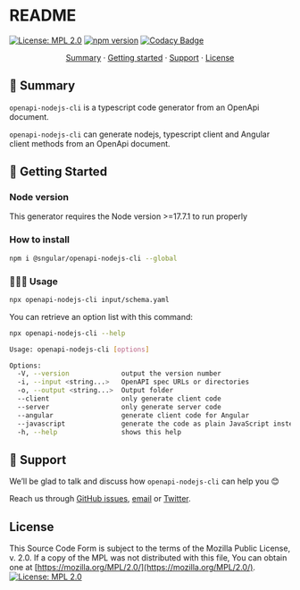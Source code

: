# README

[![License: MPL 2.0](https://img.shields.io/badge/License-MPL%202.0-brightgreen.svg)](https://github.com/sngular/openapi-nodejs-cli/blob/main/LICENSE)
[![npm version](https://badge.fury.io/js/@sngular%2Fopenapi-nodejs-cli.svg)](https://www.npmjs.com/package/@sngular%2Fopenapi-nodejs-cli)
[![Codacy Badge](https://app.codacy.com/project/badge/Grade/13bcbcc9cd144302be8c94999566774f)](https://www.codacy.com/gh/sngular/openapi-nodejs-cli/dashboard?utm_source=github.com&utm_medium=referral&utm_content=sngular/openapi-nodejs-cli&utm_campaign=Badge_Grade)

<p align="center">
<a href="#-summary">Summary</a> ·
<a href="#-getting-started">Getting started</a> ·
<a href="#-support">Support</a> ·
<a href="#license">License</a>
</p>

## 📜 Summary

`openapi-nodejs-cli` is a typescript code generator from an OpenApi document.

`openapi-nodejs-cli` can generate nodejs, typescript client and Angular client methods from an OpenApi document.

## 🚀 Getting Started

### Node version

This generator requires the Node version >=17.7.1 to run properly

### How to install

```bash
npm i @sngular/openapi-nodejs-cli --global
```

### 🧑🏻‍💻 Usage

```bash
npx openapi-nodejs-cli input/schema.yaml
```

You can retrieve an option list with this command:

```bash
npx openapi-nodejs-cli --help
```

```bash
Usage: openapi-nodejs-cli [options]

Options:
  -V, --version             output the version number
  -i, --input <string...>   OpenAPI spec URLs or directories
  -o, --output <string...>  Output folder
  --client                  only generate client code
  --server                  only generate server code
  --angular                 generate client code for Angular
  --javascript              generate the code as plain JavaScript instead of TypeScript
  -h, --help                shows this help
```

## 🧰 Support

We’ll be glad to talk and discuss how `openapi-nodejs-cli` can help you 😊

Reach us through [GitHub issues](https://github.com/sngular/openapi-nodejs-cli/issues), [email](mailto:info@sngular.com) or [Twitter](https://twitter.com/sngular).

## License

This Source Code Form is subject to the terms of the Mozilla Public License, v. 2.0. If a copy of the MPL was not distributed with this file, You can obtain one at [https://mozilla.org/MPL/2.0/](https://mozilla.org/MPL/2.0/).
[![License: MPL 2.0](https://img.shields.io/badge/License-MPL%202.0-brightgreen.svg)](https://github.com/sngular/openapi-nodejs-cli/blob/main/LICENSE)

